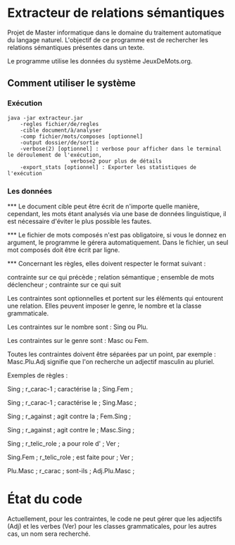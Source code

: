 # Extracteur de relations sémantiques

Projet de Master informatique dans le domaine du traitement automatique du langage naturel.
L'objectif de ce programme est de rechercher les relations sémantiques présentes dans un texte.

Le programme utilise les données du système JeuxDeMots.org.

## Comment utiliser le système

### Exécution

	java -jar extracteur.jar
		-regles fichier/de/regles
		-cible document/à/analyser
		-comp fichier/mots/composes [optionnel]
		-output dossier/de/sortie
		-verbose(2) [optionnel] : verbose pour afficher dans le terminal le déroulement de l'exécution,
						verbose2 pour plus de détails
		-export_stats [optionnel] : Exporter les statistiques de l'exécution
    
### Les données

<p>*** Le document cible peut être écrit de n'importe quelle manière, cependant, les mots étant analysés via une base de données linguistique, il est nécessaire d'éviter le plus possible les fautes.</p>
<p>*** Le fichier de mots composés n'est pas obligatoire, si vous le donnez en argument, le programme le gérera automatiquement. Dans le fichier, un seul mot composés doit être écrit par ligne.</p>

*** Concernant les règles, elles doivent respecter le format suivant :

contrainte sur ce qui précède ; relation sémantique ; ensemble de mots déclencheur ; contrainte sur ce qui suit

<p>Les contraintes sont optionnelles et portent sur les éléments qui entourent une relation. Elles peuvent imposer le genre, le nombre et la classe grammaticale. 
<p/>Les contraintes sur le nombre sont : Sing ou Plu.
<p/>Les contraintes sur le genre sont : Masc ou Fem.
<p>Toutes les contraintes doivent être séparées par un point, par exemple : Masc.Plu.Adj signifie que l'on recherche un adjectif masculin au pluriel. </p>

Exemples de règles : 

<p/>Sing ; r_carac-1 ; caractérise la ; Sing.Fem ;  
<p/>Sing ; r_carac-1 ; caractérise le ; Sing.Masc ;
<p/>Sing ; r_against ; agit contre la ; Fem.Sing ;
<p/>Sing ; r_against ; agit contre le ; Masc.Sing ;
<p/>Sing ; r_telic_role ; a pour role d' ; Ver ; 
<p/>Sing.Fem ; r_telic_role ; est faite pour ; Ver ;
<p/>Plu.Masc ; r_carac ; sont-ils ; Adj.Plu.Masc ;


# État du code

Actuellement, pour les contraintes, le code ne peut gérer que les adjectifs (Adj) et les verbes (Ver) pour les classes grammaticales, pour les autres cas, un nom sera recherché.
